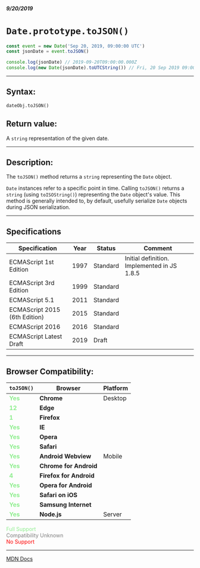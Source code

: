##### 9/20/2019
# `Date.prototype.toJSON()`

```js
const event = new Date('Sep 20, 2019, 09:00:00 UTC')
const jsonDate = event.toJSON()

console.log(jsonDate) // 2019-09-20T09:00:00.000Z
console.log(new Date(jsonDate).toUTCString()) // Fri, 20 Sep 2019 09:00:00 GMT
```

---

## Syntax:
`dateObj.toJSON()`

## Return value:
A `string` representation of the given date.

---

## Description:
The `toJSON()` method returns a `string` representing the `Date` object.

`Date` instances refer to a specific point in time.  Calling `toJSON()` returns a `string` (using `toISOString()`) representing the `Date` object's value.  This method is generally intended to, by default, usefully serialize `Date` objects during JSON serialization.

---

## Specifications
| Specification | Year | Status | Comment |
|---|---|---|---|
| ECMAScript 1st Edition | 1997 | Standard | Initial definition. Implemented in JS 1.8.5 |
| ECMAScript 3rd Edition | 1999 | Standard |  |
| ECMAScript 5.1 | 2011 | Standard |  |
| ECMAScript 2015 (6th Edition) | 2015 | Standard |  |
| ECMAScript 2016 | 2016 | Standard |  |
| ECMAScript Latest Draft | 2019 | Draft |  |

---

## Browser Compatibility:
| `toJSON()` | Browser | Platform |
|---|---|---|
| <span style="color: lightgreen">**Yes**</span> | **Chrome** | Desktop | 
| <span style="color: lightgreen">**12**</span> | **Edge** || 
| <span style="color: lightgreen">**1**</span> | **Firefox** || 
| <span style="color: lightgreen">**Yes**</span> | **IE** || 
| <span style="color: lightgreen">**Yes**</span> | **Opera** || 
| <span style="color: lightgreen">**Yes**</span> | **Safari** || 
| <span style="color: lightgreen">**Yes**</span> | **Android Webview** | Mobile | 
| <span style="color: lightgreen">**Yes**</span> | **Chrome for Android** || 
| <span style="color: lightgreen">**4**</span> | **Firefox for Android** || 
| <span style="color: lightgreen">**Yes**</span> | **Opera for Android** || 
| <span style="color: lightgreen">**Yes**</span> | **Safari on iOS** || 
| <span style="color: lightgreen">**Yes**</span> | **Samsung Internet** || 
| <span style="color: lightgreen">**Yes**</span> | **Node.js** | Server | 

<span style="color: lightgreen">Full Support</span>  
<span style="color: grey">Compatibility Unknown</span>  
<span style="color: red">No Support</span>

---

[MDN Docs](https://developer.mozilla.org/en-US/docs/Web/JavaScript/Reference/Global_Objects/Date/toJSON)